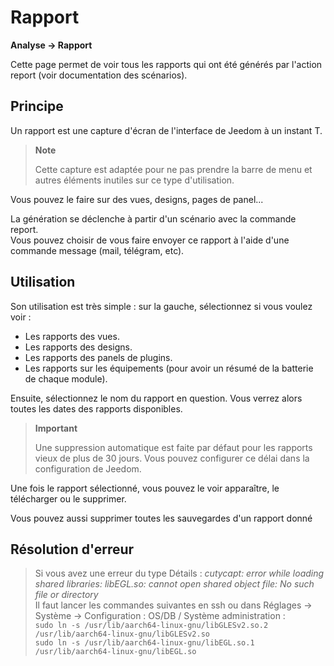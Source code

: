 # Rapport
**Analyse → Rapport**

Cette page permet de voir tous les rapports qui ont été générés par l'action report (voir documentation des scénarios).

## Principe

Un rapport est une capture d'écran de l'interface de Jeedom à un instant T.

> **Note**
>
> Cette capture est adaptée pour ne pas prendre la barre de menu et autres éléments inutiles sur ce type d'utilisation.

Vous pouvez le faire sur des vues, designs, pages de panel...

La génération se déclenche à partir d'un scénario avec la commande report.  
Vous pouvez choisir de vous faire envoyer ce rapport à l'aide d'une commande message (mail, télégram, etc).

## Utilisation

Son utilisation est très simple : sur la gauche, sélectionnez si vous voulez voir :

- Les rapports des vues.
- Les rapports des designs.
- Les rapports des panels de plugins.
- Les rapports sur les équipements (pour avoir un résumé de la batterie de chaque module).

Ensuite, sélectionnez le nom du rapport en question. Vous verrez alors toutes les dates des rapports disponibles.

> **Important**
>
> Une suppression automatique est faite par défaut pour les rapports vieux de plus de 30 jours. Vous pouvez configurer ce délai dans la configuration de Jeedom.

Une fois le rapport sélectionné, vous pouvez le voir apparaître, le télécharger ou le supprimer.

Vous pouvez aussi supprimer toutes les sauvegardes d'un rapport donné

## Résolution d'erreur

> Si vous avez une erreur du type Détails :
> *cutycapt: error while loading shared libraries: libEGL.so: cannot open shared object file: No such file or directory*  
> Il faut lancer les commandes suivantes en ssh ou dans Réglages → Système → Configuration : OS/DB / Système administration :  
> ```sudo ln -s /usr/lib/aarch64-linux-gnu/libGLESv2.so.2 /usr/lib/aarch64-linux-gnu/libGLESv2.so```  
> ```sudo ln -s /usr/lib/aarch64-linux-gnu/libEGL.so.1 /usr/lib/aarch64-linux-gnu/libEGL.so```
